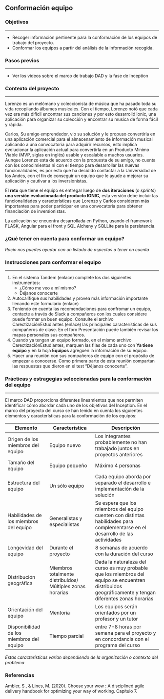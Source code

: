 ## Conformación equipo

### Objetivos
---

* Recoger información pertinente para la conformación de los equipos de trabajo del proyecto.
* Conformar los equipos a partir del análisis de la información recogida.

### Pasos previos
---
* Ver los videos sobre el marco de trabajo DAD y la fase de Inception

### Contexto del proyecto
---
Lorenzo es un melómano y coleccionista de música que ha pasado toda su vida recopilando álbumes musicales. Con el tiempo, Lorenzo notó que cada vez era más difícil encontrar sus canciones y por esto desarrolló Ionic, una aplicación para organizar su colección y encontrar su musica de forma fácil y rápida.

Carlos, Su amigo emprendedor, vio su solución y le propuso convertirla en una aplicación comercial para el almacenamiento de información musical aplicando a una convocatoria para adquirir recursos, esto implica evolucionar la aplicación actual para convertirla en un Producto Mínimo Viable (MVP, siglas en inglés) usable y escalable a muchos usuarios. Aunque Lorenzo esta de acuerdo con la propuesta de su amigo, no cuenta con los conocimientos ni con el tiempo para desarrollar las nuevas funcionalidades, es por esto que ha decidido contactar a la Universidad de los Andes, con el fin de conseguir un equipo que le ayude a mejorar su aplicación y cautivar a los inversionistas.

El **reto** que tiene el equipo es entregar luego de **dos iteraciones** (o *sprints*) **una versión evolucionada del producto IONIC,** esta versión debe incluir las funcionalidades y características que Lorenzo y Carlos consideren más importantes para poder participar en una convocatoria para obtener financiación de inversionistas.

La aplicación se encuentra desarrollada en Python, usando el framework FLASK, Angular para el front y SQL Alcheny y SQLLite para la persistencia.

### ¿Qué tener en cuenta para conformar un equipo?
*Rocio nos puedes ayudar con un listado de aspectos a tener en cuenta*

### Instrucciones para conformar el equipo
---
1. En el sistema Tandem (enlace) complete los dos siguientes instrumentos:
    * ¿Cómo me veo a mí mismo?
    * Déjanos conocerte
2. Autocalifique sus habilidades y provea más información importante llenando este formulario (enlace)
3. Teniendo en cuenta las recomendaciones para confromar un equipo, contacte a través de Slack a compañeros con los cuales considere puede formar un buen equipo. Consulte el archivo CarectizaciónEstudiantes (enlace) las principales características de sus compañeros de clase. En el foro Presentación puede también revisar los mapas personales sus compañeros.
4. Cuando ya tengan un equipo formado, en el mismo archivo CarectizaciónEstudiantes, marquen las filas de cada uno con **Ya tiene equipo** y en la hoja **Equipos** agreguen la información de su equipo.
5. Hacer una reunión con sus compañeros de equipo con el propósito de empezar a conocerse. Como primera parte de esta reunión compartan las respuestas que dieron en el test “Déjanos conocerte”.

### Prácticas y estragegias seleccionadas para la conformación del equipo
---
El marco DAD proporciona diferentes lineamientos que nos permiten identificar cómo abordar cada uno de los objetivos del Inception. En el marco del proyecto del curso se han tenido en cuenta los siguientes elementos y características para la conformación de los equipos:

| Elemento                                  | Característica                                             | Descripción                                                                                                                                            |
|-------------------------------------------|------------------------------------------------------------|--------------------------------------------------------------------------------------------------------------------------------------------------------|
| Origen de los miembros del equipo         | Equipo nuevo                                               | Los integrantes probablemente no han trabajado juntos en proyectos anteriores                                                                          |
| Tamaño del equipo                         | Equipo pequeño                                             | Máximo 4 personas                                                                                                                                      |
| Estructura del equipo                     | Un sólo equipo                                             | Cada equipo aborda por separado el desarrollo e implementación de la solución                                                                          |
| Habilidades de los miembros del equipo    | Generalistas y especialistas                               | Se espera que los miembros del equipo cuenten con distintas habilidades para complementarse en el desarrollo de las actividades                                                          |
| Longevidad del equipo                     | Durante el proyecto                                        | 8 semanas de acuerdo con la duración del curso                                                                                                         |
| Distribución geográfica                   | Miembros totalmente distribuidos/ Múltiples zonas horarias | Dada la naturaleza del curso es muy probable que los miembros del equipo se encuentren distribuidos geográficamente y tengan diferentes zonas horarias |
| Orientación del equipo                    | Mentoria                                                   | Los equipos serán orientados por un profesor y un tutor                                                                                                |
| Disponibilidad de los miembros del equipo | Tiempo parcial                                             | entre 7-8 horas por semana para el proyecto y en concordancia con el programa del curso  |

*Estas características varian dependiendo de la organización o contexto del problema*

### Referencias

Ambler, S., & Lines, M. (2020). Choose your wow : A disciplined agile delivery handbook for optimizing your way of working. Capítulo 7.
